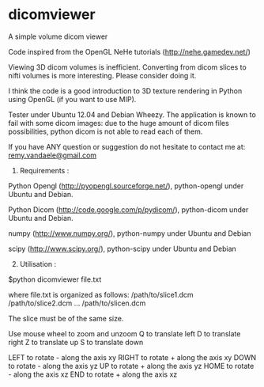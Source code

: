 dicomviewer
===========

A simple volume dicom viewer

Code inspired from the OpenGL NeHe tutorials (http://nehe.gamedev.net/)

Viewing 3D dicom volumes is inefficient. Converting from dicom slices to
nifti volumes is more interesting. Please consider doing it.

I think the code is a good introduction to 3D texture rendering in Python using
OpenGL (if you want to use MIP).

Tester under Ubuntu 12.04 and Debian Wheezy. The application is known to fail
with some dicom images: due to the huge amount of dicom files possibilities,
python dicom is not able to read each of them.

If you have ANY question or suggestion do not hesitate to contact me at:
remy.vandaele@gmail.com

1. Requirements : 

Python Opengl (http://pyopengl.sourceforge.net/), python-opengl under Ubuntu
and Debian.

Python Dicom  (http://code.google.com/p/pydicom/), python-dicom under Ubuntu and
Debian.

numpy (http://www.numpy.org/), python-numpy under Ubuntu and Debian

scipy (http://www.scipy.org/), python-scipy under Ubuntu and Debian

2. Utilisation :

$python dicomviewer file.txt

where file.txt is organized as follows:
/path/to/slice1.dcm
/path/to/slice2.dcm
...
/path/to/slicen.dcm

The slice must be of the same size.


Use mouse wheel to zoom and unzoom
Q to translate left
D to translate right
Z to translate up
S to translate down

LEFT to rotate - along the axis xy
RIGHT to rotate + along the axis xy
DOWN to rotate - along the axis yz
UP to rotate + along the axis yz
HOME to rotate - along the axis xz
END to rotate + along the axis xz
